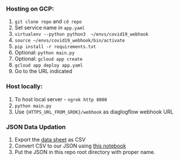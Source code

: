 

### Hosting on GCP:  
1. `git clone repo` and `cd repo`
2. Set service name in `app.yaml`
3. `virtualenv --python python3  ~/envs/covid19_webhook`
4. `source ~/envs/covid19_webhook/bin/activate`
5. `pip install -r requirements.txt`
6. Optional: `python main.py`
7. Optional: `gcloud app create`
8. `gcloud app deploy app.yaml`
9. Go to the URL indicated

### Host locally:

1. To host local server - `ngrok http 8000`
2. `python main.py`
3. Use `{HTTPS_URL_FROM_GROK}/webhook` as diaglogflow webhook URL

### JSON Data Updation

1. Export the [data sheet](https://docs.google.com/spreadsheets/d/1Em3NLwATeXTQOmVzbt7O4l4ZzdohrKWhZI9rtgEWlVY) as CSV
2. Convert CSV to our JSON using [this notebook](https://colab.research.google.com/drive/1vzXlzXLgjg7VpiKAbme5VrFKQlXlcF89)
3. Put the JSON in this repo root directory with proper name.
